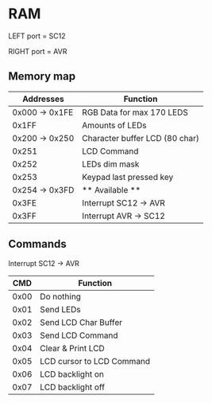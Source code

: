RAM
===

LEFT port = SC12

RIGHT port = AVR

Memory map
----------

Addresses       | Function
----------------|--------------------------
0x000 -> 0x1FE  | RGB Data for max 170 LEDS
0x1FF           | Amounts of LEDs
0x200 -> 0x250  | Character buffer LCD (80 char)
0x251           | LCD Command
0x252           | LEDs dim mask
0x253           | Keypad last pressed key
0x254 -> 0x3FD  | ** Available **
0x3FE           | Interrupt SC12 -> AVR
0x3FF           | Interrupt AVR -> SC12

Commands
--------

Interrupt SC12 -> AVR

CMD  | Function
-----|------- 
0x00 | Do nothing
0x01 | Send LEDs
0x02 | Send LCD Char Buffer
0x03 | Send LCD Command
0x04 | Clear & Print LCD
0x05 | LCD cursor to LCD Command
0x06 | LCD backlight on
0x07 | LCD backlight off
